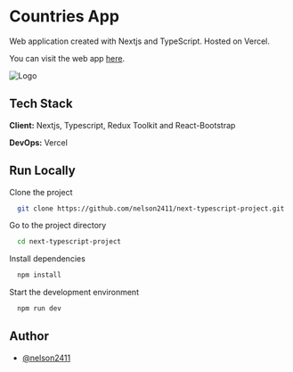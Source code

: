 
# Countries App

Web application created with Nextjs and TypeScript. Hosted on Vercel. 

You can visit the web app [here](https://next-typescript-countries-v3.vercel.app/). 

![Logo](https://i.ibb.co/K6nVfLz/nelson-logo.png)



## Tech Stack

**Client:** Nextjs, Typescript, Redux Toolkit and React-Bootstrap

**DevOps:** Vercel


## Run Locally

Clone the project

```bash
  git clone https://github.com/nelson2411/next-typescript-project.git
```

Go to the project directory

```bash
  cd next-typescript-project
```

Install dependencies

```bash
  npm install
```

Start the development environment

```bash
  npm run dev
```


## Author

- [@nelson2411](https://github.com/nelson2411)

